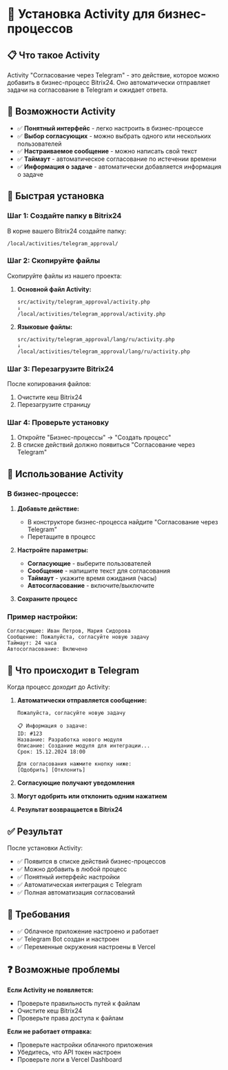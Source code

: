 # 🔄 Установка Activity для бизнес-процессов

## 📋 Что такое Activity

Activity "Согласование через Telegram" - это действие, которое можно добавить в бизнес-процесс Bitrix24. Оно автоматически отправляет задачи на согласование в Telegram и ожидает ответа.

## 🎯 Возможности Activity

- ✅ **Понятный интерфейс** - легко настроить в бизнес-процессе
- ✅ **Выбор согласующих** - можно выбрать одного или нескольких пользователей
- ✅ **Настраиваемое сообщение** - можно написать свой текст
- ✅ **Таймаут** - автоматическое согласование по истечении времени
- ✅ **Информация о задаче** - автоматически добавляется информация о задаче

## 🚀 Быстрая установка

### Шаг 1: Создайте папку в Bitrix24

В корне вашего Bitrix24 создайте папку:
```
/local/activities/telegram_approval/
```

### Шаг 2: Скопируйте файлы

Скопируйте файлы из нашего проекта:

1. **Основной файл Activity:**
   ```
   src/activity/telegram_approval/activity.php
   ↓
   /local/activities/telegram_approval/activity.php
   ```

2. **Языковые файлы:**
   ```
   src/activity/telegram_approval/lang/ru/activity.php
   ↓
   /local/activities/telegram_approval/lang/ru/activity.php
   ```

### Шаг 3: Перезагрузите Bitrix24

После копирования файлов:
1. Очистите кеш Bitrix24
2. Перезагрузите страницу

### Шаг 4: Проверьте установку

1. Откройте "Бизнес-процессы" → "Создать процесс"
2. В списке действий должно появиться "Согласование через Telegram"

## 🎯 Использование Activity

### В бизнес-процессе:

1. **Добавьте действие:**
   - В конструкторе бизнес-процесса найдите "Согласование через Telegram"
   - Перетащите в процесс

2. **Настройте параметры:**
   - **Согласующие** - выберите пользователей
   - **Сообщение** - напишите текст для согласования
   - **Таймаут** - укажите время ожидания (часы)
   - **Автосогласование** - включите/выключите

3. **Сохраните процесс**

### Пример настройки:

```
Согласующие: Иван Петров, Мария Сидорова
Сообщение: Пожалуйста, согласуйте новую задачу
Таймаут: 24 часа
Автосогласование: Включено
```

## 📱 Что происходит в Telegram

Когда процесс доходит до Activity:

1. **Автоматически отправляется сообщение:**
   ```
   Пожалуйста, согласуйте новую задачу

   📋 Информация о задаче:
   ID: #123
   Название: Разработка нового модуля
   Описание: Создание модуля для интеграции...
   Срок: 15.12.2024 18:00

   Для согласования нажмите кнопку ниже:
   [Одобрить] [Отклонить]
   ```

2. **Согласующие получают уведомления**
3. **Могут одобрить или отклонить одним нажатием**
4. **Результат возвращается в Bitrix24**

## ✅ Результат

После установки Activity:

- ✅ Появится в списке действий бизнес-процессов
- ✅ Можно добавить в любой процесс
- ✅ Понятный интерфейс настройки
- ✅ Автоматическая интеграция с Telegram
- ✅ Полная автоматизация согласований

## 🔧 Требования

- ✅ Облачное приложение настроено и работает
- ✅ Telegram Bot создан и настроен
- ✅ Переменные окружения настроены в Vercel

## ❓ Возможные проблемы

**Если Activity не появляется:**
- Проверьте правильность путей к файлам
- Очистите кеш Bitrix24
- Проверьте права доступа к файлам

**Если не работает отправка:**
- Проверьте настройки облачного приложения
- Убедитесь, что API токен настроен
- Проверьте логи в Vercel Dashboard
